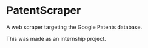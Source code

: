 # PatentScraper
A web scraper targeting the Google Patents database.

This was made as an internship project.
